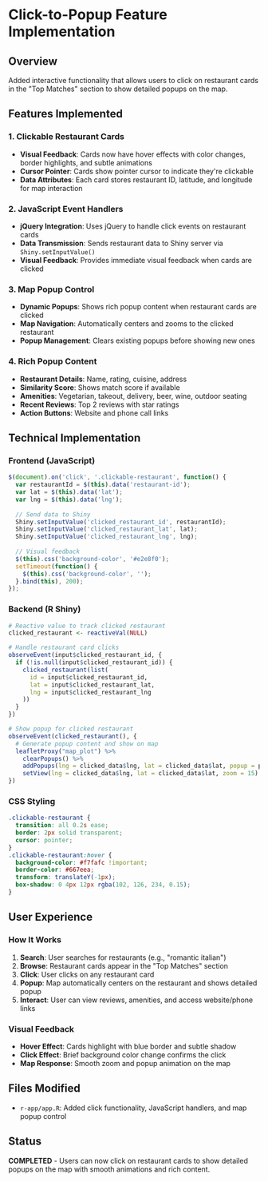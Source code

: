 # Click-to-Popup Feature Implementation

## Overview
Added interactive functionality that allows users to click on restaurant cards in the "Top Matches" section to show detailed popups on the map.

## Features Implemented

### 1. Clickable Restaurant Cards
- **Visual Feedback**: Cards now have hover effects with color changes, border highlights, and subtle animations
- **Cursor Pointer**: Cards show pointer cursor to indicate they're clickable
- **Data Attributes**: Each card stores restaurant ID, latitude, and longitude for map interaction

### 2. JavaScript Event Handlers
- **jQuery Integration**: Uses jQuery to handle click events on restaurant cards
- **Data Transmission**: Sends restaurant data to Shiny server via `Shiny.setInputValue()`
- **Visual Feedback**: Provides immediate visual feedback when cards are clicked

### 3. Map Popup Control
- **Dynamic Popups**: Shows rich popup content when restaurant cards are clicked
- **Map Navigation**: Automatically centers and zooms to the clicked restaurant
- **Popup Management**: Clears existing popups before showing new ones

### 4. Rich Popup Content
- **Restaurant Details**: Name, rating, cuisine, address
- **Similarity Score**: Shows match score if available
- **Amenities**: Vegetarian, takeout, delivery, beer, wine, outdoor seating
- **Recent Reviews**: Top 2 reviews with star ratings
- **Action Buttons**: Website and phone call links

## Technical Implementation

### Frontend (JavaScript)
```javascript
$(document).on('click', '.clickable-restaurant', function() {
  var restaurantId = $(this).data('restaurant-id');
  var lat = $(this).data('lat');
  var lng = $(this).data('lng');
  
  // Send data to Shiny
  Shiny.setInputValue('clicked_restaurant_id', restaurantId);
  Shiny.setInputValue('clicked_restaurant_lat', lat);
  Shiny.setInputValue('clicked_restaurant_lng', lng);
  
  // Visual feedback
  $(this).css('background-color', '#e2e8f0');
  setTimeout(function() {
    $(this).css('background-color', '');
  }.bind(this), 200);
});
```

### Backend (R Shiny)
```r
# Reactive value to track clicked restaurant
clicked_restaurant <- reactiveVal(NULL)

# Handle restaurant card clicks
observeEvent(input$clicked_restaurant_id, {
  if (!is.null(input$clicked_restaurant_id)) {
    clicked_restaurant(list(
      id = input$clicked_restaurant_id,
      lat = input$clicked_restaurant_lat,
      lng = input$clicked_restaurant_lng
    ))
  }
})

# Show popup for clicked restaurant
observeEvent(clicked_restaurant(), {
  # Generate popup content and show on map
  leafletProxy("map_plot") %>%
    clearPopups() %>%
    addPopups(lng = clicked_data$lng, lat = clicked_data$lat, popup = popup_content) %>%
    setView(lng = clicked_data$lng, lat = clicked_data$lat, zoom = 15)
})
```

### CSS Styling
```css
.clickable-restaurant {
  transition: all 0.2s ease;
  border: 2px solid transparent;
  cursor: pointer;
}
.clickable-restaurant:hover {
  background-color: #f7fafc !important;
  border-color: #667eea;
  transform: translateY(-1px);
  box-shadow: 0 4px 12px rgba(102, 126, 234, 0.15);
}
```

## User Experience

### How It Works
1. **Search**: User searches for restaurants (e.g., "romantic italian")
2. **Browse**: Restaurant cards appear in the "Top Matches" section
3. **Click**: User clicks on any restaurant card
4. **Popup**: Map automatically centers on the restaurant and shows detailed popup
5. **Interact**: User can view reviews, amenities, and access website/phone links

### Visual Feedback
- **Hover Effect**: Cards highlight with blue border and subtle shadow
- **Click Effect**: Brief background color change confirms the click
- **Map Response**: Smooth zoom and popup animation on the map

## Files Modified
- `r-app/app.R`: Added click functionality, JavaScript handlers, and map popup control

## Status
**COMPLETED** - Users can now click on restaurant cards to show detailed popups on the map with smooth animations and rich content.
